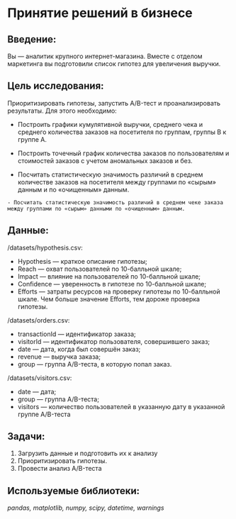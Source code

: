 #  Принятие решений в бизнесе
## Введение:
Вы — аналитик крупного интернет-магазина. Вместе с отделом маркетинга вы подготовили список гипотез для увеличения выручки.

## Цель исследования:
Приоритизировать гипотезы, запустить A/B-тест и проанализировать результаты. Для этого необходимо:

   - Построить графики кумулятивной выручки, среднего чека и среднего количества заказов на посетителя по группам, группы В к группе А.
    
   - Построить точечный график количества заказов по пользователям и стоимостей заказов с учетом аномальных заказов и без.
    
   - Посчитать статистическую значимость различий в среднем количестве заказов на посетителя между группами по «сырым» данным и по «очищенным» данным.
    
    - Посчитать статистическую значимость различий в среднем чеке заказа между группами по «сырым» данными по «очищенным» данным.

## Данные:

/datasets/hypothesis.csv:
   - Hypothesis — краткое описание гипотезы;
   - Reach — охват пользователей по 10-балльной шкале;
   - Impact — влияние на пользователей по 10-балльной шкале;
   - Confidence — уверенность в гипотезе по 10-балльной шкале;
   - Efforts — затраты ресурсов на проверку гипотезы по 10-балльной шкале. Чем больше значение Efforts, тем дороже проверка гипотезы.
    
/datasets/orders.csv:
   - transactionId — идентификатор заказа;
   - visitorId — идентификатор пользователя, совершившего заказ;
   - date — дата, когда был совершён заказ;
   - revenue — выручка заказа;
   - group — группа A/B-теста, в которую попал заказ.

/datasets/visitors.csv:
   - date — дата;
   - group — группа A/B-теста;
   - visitors — количество пользователей в указанную дату в указанной группе A/B-теста

## Задачи:
1. Загрузить данные и подготовить их к анализу
2. Приоритизировать гипотезы.
3. Провести анализ A/B-теста


## Используемые библиотеки:
  *pandas, matplotlib, numpy, scipy, datetime, warnings*

